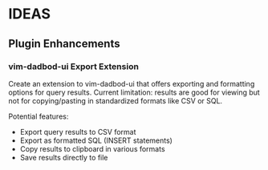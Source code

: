 # IDEAS

## Plugin Enhancements

### vim-dadbod-ui Export Extension

Create an extension to vim-dadbod-ui that offers exporting and formatting options for query results. Current limitation: results are good for viewing but not for copying/pasting in standardized formats like CSV or SQL.

Potential features:
- Export query results to CSV format
- Export as formatted SQL (INSERT statements)
- Copy results to clipboard in various formats
- Save results directly to file